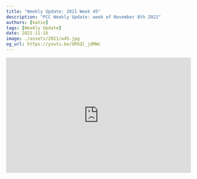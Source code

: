 ```yaml
---
title: "Weekly Update: 2021 Week 45"
description: "PCC Weekly Update: week of November 8th 2021"
authors: [katie]
tags: [Weekly Update]
date: 2021-11-16
image: ./assets/2021/w45.jpg
og_url: https://youtu.be/URSQl_jdMWc
---
```


<iframe width="100%" height="315" src="https://www.youtube.com/embed/URSQl_jdMWc" title="YouTube video player" frameborder="0" allow="accelerometer; autoplay; clipboard-write; encrypted-media; gyroscope; picture-in-picture" allowFullScreen></iframe>

<!--truncate-->
